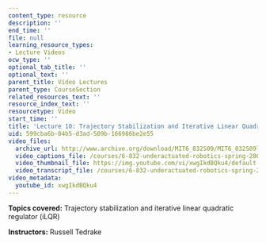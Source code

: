 ```yaml
---
content_type: resource
description: ''
end_time: ''
file: null
learning_resource_types:
- Lecture Videos
ocw_type: ''
optional_tab_title: ''
optional_text: ''
parent_title: Video Lectures
parent_type: CourseSection
related_resources_text: ''
resource_index_text: ''
resourcetype: Video
start_time: ''
title: 'Lecture 10: Trajectory Stabilization and Iterative Linear Quadratic Regulator'
uid: 599cba6b-04b5-d3ad-509b-166986be2e55
video_files:
  archive_url: http://www.archive.org/download/MIT6_832S09/MIT6_832S09lec10_300k.mp4
  video_captions_file: /courses/6-832-underactuated-robotics-spring-2009/f8699a7006445321b0a596cfa0ab6931_xwgIkdBQku4.vtt
  video_thumbnail_file: https://img.youtube.com/vi/xwgIkdBQku4/default.jpg
  video_transcript_file: /courses/6-832-underactuated-robotics-spring-2009/077b34b397643fd97aeafd58623fa6be_xwgIkdBQku4.pdf
video_metadata:
  youtube_id: xwgIkdBQku4
---
```


**Topics covered:** Trajectory stabilization and iterative linear quadratic regulator (iLQR)

**Instructors:** Russell Tedrake



